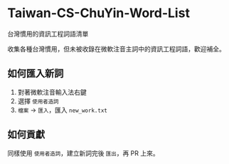 # Taiwan-CS-ChuYin-Word-List
台灣慣用的資訊工程詞語清單

收集各種台灣慣用，但未被收錄在微軟注音主詞中的資訊工程詞語，歡迎補全。

## 如何匯入新詞

1. 對著微軟注音輸入法右鍵
2. 選擇 `使用者造詞`
3. `檔案` -> `匯入`，匯入 `new_work.txt`

## 如何貢獻

同樣使用 `使用者造詞`，建立新詞完後 `匯出`，再 PR 上來。
